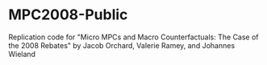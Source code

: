 # MPC2008-Public
Replication code for "Micro MPCs and Macro Counterfactuals: The Case of the 2008 Rebates" by Jacob Orchard, Valerie Ramey, and Johannes Wieland
